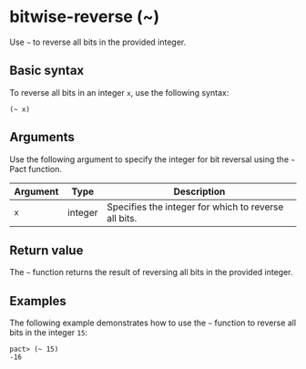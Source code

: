 # bitwise-reverse (~)

Use `~` to reverse all bits in the provided integer.

## Basic syntax

To reverse all bits in an integer `x`, use the following syntax:

```pact
(~ x)
```

## Arguments

Use the following argument to specify the integer for bit reversal using the `~` Pact function.

| Argument | Type | Description |
| --- | --- | --- |
| `x` | integer | Specifies the integer for which to reverse all bits. |

## Return value

The `~` function returns the result of reversing all bits in the provided integer.

## Examples

The following example demonstrates how to use the `~` function to reverse all bits in the integer `15`:

```pact
pact> (~ 15)
-16
```
